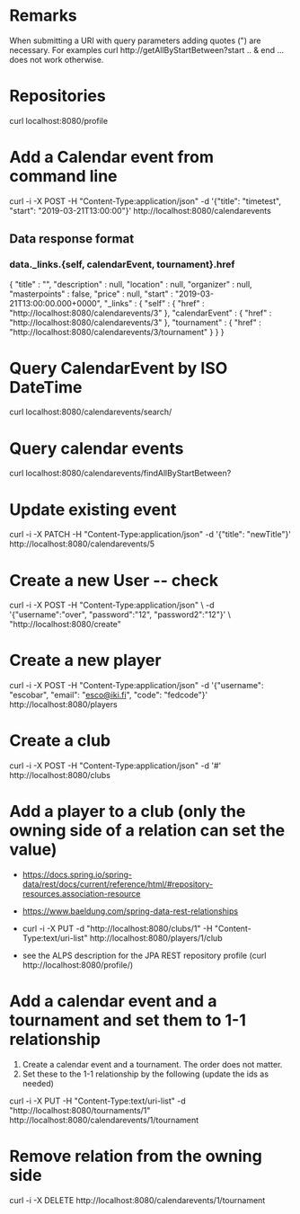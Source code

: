 
# Remarks

When submitting a URI with query parameters adding quotes (") are necessary.
For examples curl http://getAllByStartBetween?start .. & end ... does not 
work otherwise.

# Repositories

curl localhost:8080/profile

# Add a Calendar event from command line

curl -i -X POST -H "Content-Type:application/json" -d '{"title": "timetest", 
"start": "2019-03-21T13:00:00"}' http://localhost:8080/calendarevents

## Data response format

### data._links.{self, calendarEvent, tournament}.href
{
  "title" : "",
  "description" : null,
  "location" : null,
  "organizer" : null,
  "masterpoints" : false,
  "price" : null,
  "start" : "2019-03-21T13:00:00.000+0000",
  "_links" : {
    "self" : {
      "href" : "http://localhost:8080/calendarevents/3"
    },
    "calendarEvent" : {
      "href" : "http://localhost:8080/calendarevents/3"
    },
    "tournament" : {
      "href" : "http://localhost:8080/calendarevents/3/tournament"
    }
  }
}


# Query CalendarEvent by ISO DateTime

curl localhost:8080/calendarevents/search/

# Query calendar events

curl localhost:8080/calendarevents/findAllByStartBetween?

# Update existing event

curl -i -X PATCH -H "Content-Type:application/json" -d '{"title": "newTitle"}' 
http://localhost:8080/calendarevents/5

# Create a new User -- check 
curl -i -X POST -H "Content-Type:application/json" \ 
-d '{"username":"over", "password":"12", "password2":"12"}' \ 
"http://localhost:8080/create"

# Create a new player 

curl -i -X POST -H "Content-Type:application/json" -d '{"username": "escobar", "email": "esco@iki.fi", "code": 
"fedcode"}' http://localhost:8080/players

# Create a club

curl -i -X POST -H "Content-Type:application/json" -d '#' http://localhost:8080/clubs

# Add a player to a club (only the owning side of a relation can set the value)

- https://docs.spring.io/spring-data/rest/docs/current/reference/html/#repository-resources.association-resource
- https://www.baeldung.com/spring-data-rest-relationships 

- curl -i -X PUT -d "http://localhost:8080/clubs/1" -H "Content-Type:text/uri-list" 
http://localhost:8080/players/1/club 
- see the ALPS description for the JPA REST repository profile 
  (curl http://localhost:8080/profile/<repository URL>)
  
  
  
# Add a calendar event and a tournament and set them to 1-1 relationship

1. Create a calendar event and a tournament. The order does not matter.
2. Set these to the 1-1 relationship by the following (update the ids as needed)

curl -i -X PUT -H "Content-Type:text/uri-list" -d "http://localhost:8080/tournaments/1" 
http://localhost:8080/calendarevents/1/tournament

# Remove relation from the owning side

curl -i -X DELETE http://localhost:8080/calendarevents/1/tournament


